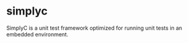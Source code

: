 # simplyc
SimplyC is a unit test framework optimized for running unit tests in  an embedded environment.
